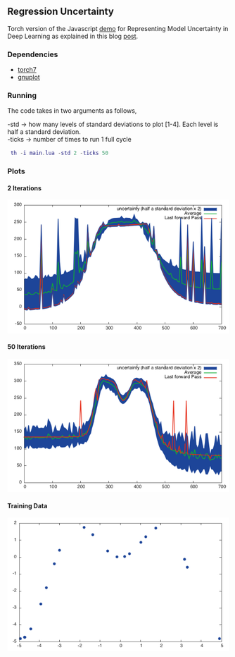 ## Regression Uncertainty
Torch version of the Javascript [demo](https://github.com/yaringal/DropoutUncertaintyDemos) for Representing Model Uncertainty in Deep Learning as explained in this blog [post](http://mlg.eng.cam.ac.uk/yarin/blog_3d801aa532c1ce.html). 

### Dependencies

- [torch7](http://torch.ch/docs/getting-started.html)   
- [gnuplot](https://github.com/torch/gnuplot)  

### Running

The code takes in two arguments as follows,  

-std     -> how many levels of standard deviations to plot [1-4]. Each level is half a standard deviation.  
-ticks   -> number of times to run 1 full cycle


```lua
 th -i main.lua -std 2 -ticks 50
``` 

### Plots

#### 2 Iterations
![](https://raw.githubusercontent.com/ronanmoynihan/regression-uncertainty/master/basic%20demo/plots/2_iterations.png "Optional Title")

#### 50 Iterations
![](https://raw.githubusercontent.com/ronanmoynihan/regression-uncertainty/master/basic%20demo/plots/50_iterations.png "Optional Title")

#### Training Data
![](https://raw.githubusercontent.com/ronanmoynihan/regression-uncertainty/master/basic%20demo/plots/training_data.png)